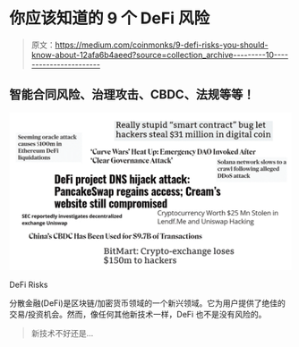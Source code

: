 # 你应该知道的 9 个 DeFi 风险

> 原文：<https://medium.com/coinmonks/9-defi-risks-you-should-know-about-12afa6b4aeed?source=collection_archive---------10----------------------->

## 智能合同风险、治理攻击、CBDC、法规等等！

![](img/2a0b57de1070e8253bda9dffb3340e85.png)

DeFi Risks

分散金融(DeFi)是区块链/加密货币领域的一个新兴领域。它为用户提供了绝佳的交易/投资机会。然而，像任何其他新技术一样，DeFi 也不是没有风险的。

> 新技术不好还是…